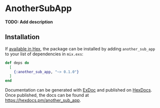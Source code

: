 # AnotherSubApp

**TODO: Add description**

## Installation

If [available in Hex](https://hex.pm/docs/publish), the package can be installed
by adding `another_sub_app` to your list of dependencies in `mix.exs`:

```elixir
def deps do
  [
    {:another_sub_app, "~> 0.1.0"}
  ]
end
```

Documentation can be generated with [ExDoc](https://github.com/elixir-lang/ex_doc)
and published on [HexDocs](https://hexdocs.pm). Once published, the docs can
be found at <https://hexdocs.pm/another_sub_app>.

